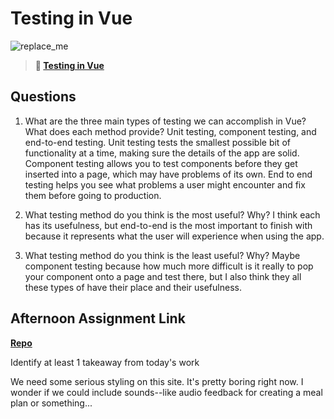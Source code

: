 # Testing in Vue

![replace_me](https://codeworks.blob.core.windows.net/public/assets/img/illustrations/placeholder.svg)

> **📖 [Testing in Vue](https://codeworksacademy.com/fs-student-guide/resources/wk8-9/04-Vue-Testing)**

## Questions

1. What are the three main types of testing we can accomplish in Vue? What does each method provide?
Unit testing, component testing, and end-to-end testing. Unit testing tests the smallest possible bit of functionality at a time, making sure the details of the app are solid. Component testing allows you to test components before they get inserted into a page, which may have problems of its own. End to end testing helps you see what problems a user might encounter and fix them before going to production.

2. What testing method do you think is the most useful? Why?
I think each has its usefulness, but end-to-end is the most important to finish with because it represents what the user will experience when using the app. 

3. What testing method do you think is the least useful? Why?
Maybe component testing because how much more difficult is it really to pop your component onto a page and test there, but I also think they all these types of have their place and their usefulness. 

## Afternoon Assignment Link

**[Repo](https://github.com/tebazele/supper-setter-capstone)**

Identify at least 1 takeaway from today's work

We need some serious styling on this site. It's pretty boring right now. I wonder if we could include sounds--like audio feedback for creating a meal plan or something...
